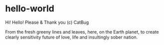 # hello-world


Hi! Hello! Please & Thank you (c) CatBug


From the fresh greeny lines and leaves, here, on the Earth planet, to create clearly sensitivity future of love, life and insultingly sober nation.
